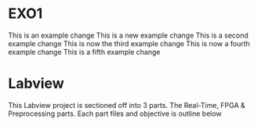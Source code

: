 # EXO1
This is an example change
This is a new example change
This is a second example change
This is now the third example change
This is now a fourth example change
This is a fifth example change


# Labview
This Labview project is sectioned off into 3 parts. The Real-Time, FPGA & Preprocessing parts. Each part files and objective is outline below